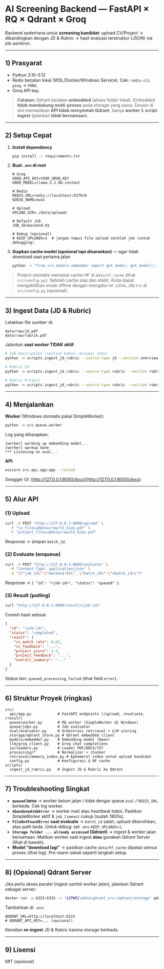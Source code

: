 # AI Screening Backend — FastAPI × RQ × Qdrant × Groq

Backend sederhana untuk **screening kandidat**: upload CV/Project → dibandingkan dengan JD & Rubric → hasil evaluasi terstruktur (JSON) via job asinkron.

---

## 1) Prasyarat

* Python 3.10–3.12
* Redis berjalan lokal (WSL/Docker/Windows Service). Cek: `redis-cli ping` → `PONG`.
* Groq API key.

> **Catatan:** Qdrant berjalan **embedded** (akses folder lokal). Embedded **tidak mendukung multi-proses** pada storage yang sama. Desain di sini memastikan **API tidak menyentuh Qdrant**, hanya **worker** & **script ingest** (jalankan **tidak bersamaan**).

---

## 2) Setup Cepat

1. **Install dependency**

   ```bash
   pip install -r requirements.txt
   ```

2. **Buat `.env` di root**

   ```env
   # Groq
   GROQ_API_KEY=YOUR_GROQ_KEY
   GROQ_MODEL=llama-3.1-8b-instant

   # Redis
   REDIS_URL=redis://localhost:6379/0
   QUEUE_NAME=eval

   # Upload
   UPLOAD_DIR=./data/uploads

   # Default Job
   JOB_ID=backend-01

   # Debug (opsional)
   # KEEP_UPLOADS=1  # jangan hapus file upload setelah job (untuk debugging)
   ```

3. **Siapkan cache model (opsional tapi disarankan)** — agar tidak download saat pertama jalan

   ```bash
   python -c "from src.models.embedder import get_model; get_model(); print('model cached')"
   ```

> Project otomatis memakai cache HF di `data/hf_cache` (lihat `src/config.py`). Setelah cache siap dan stabil, Anda dapat mengaktifkan mode offline dengan mengatur `HF_LOCAL_ONLY=1` di `src/config.py` (opsional).

---

## 3) Ingest Data (JD & Rubric)

Letakkan file sumber di:

```
data/raw/jd.pdf
data/raw/rubrik.pdf
```

Jalankan **saat worker TIDAK aktif**:

```bash
# Job Description (section bebas; minimal satu)
python -m scripts.ingest_jd_rubric --source-type jd --section overview --paths data/raw/jd.pdf

# Rubric CV
python -m scripts.ingest_jd_rubric --source-type rubric --section rubric_cv --paths data/raw/rubrik.pdf

# Rubric Project
python -m scripts.ingest_jd_rubric --source-type rubric --section rubric_project --paths data/raw/rubrik.pdf
```

---

## 4) Menjalankan

**Worker** (Windows otomatis pakai SimpleWorker):

```bash
python -m src.queue.worker
```

Log yang diharapkan:

```
[worker] warming up embedding model...
[worker] warmup done
*** Listening on eval...
```

**API**:

```bash
uvicorn src.api.app:app --reload
```

Swagger UI: [http://127.0.0.1:8000/docs](http://127.0.0.1:8000/docs)

---

## 5) Alur API

### (1) Upload

```bash
curl -X POST "http://127.0.0.1:8000/upload" \
  -F "cv_files=@data/raw/CV_Gian.pdf" \
  -F "project_files=@data/raw/CV_Gian.pdf"
```

Response → simpan `batch_id`.

### (2) Evaluate (enqueue)

```bash
curl -X POST "http://127.0.0.1:8000/evaluate" \
  -H "Content-Type: application/json" \
  -d "{\"job_id\":\"backend-01\", \"batch_id\":\"<batch_id>\"}"
```

Response → `{ "id": "<job-id>", "status": "queued" }`.

### (3) Result (polling)

```bash
curl "http://127.0.0.1:8000/result/<job-id>"
```

Contoh hasil selesai:

```json
{
  "id": "<job-id>",
  "status": "completed",
  "result": {
    "cv_match_rate": 0.62,
    "cv_feedback": "...",
    "project_score": 3.4,
    "project_feedback": "...",
    "overall_summary": "..."
  }
}
```

Status lain: `queued`, `processing`, `failed` (lihat field `error`).

---

## 6) Struktur Proyek (ringkas)

```
src/
  api/app.py            # FastAPI endpoints (/upload, /evaluate, /result)
  queue/worker.py       # RQ worker (SimpleWorker di Windows)
  queue/jobs.py         # Job evaluator
  eval/evaluator.py     # Orkestrasi retrieval + LLM scoring
  storage/qdrant_store.py # Qdrant embedded client
  models/embedder.py    # Embedding model (Qwen)
  llm/groq_client.py    # Groq chat completions
  io/loaders.py         # Loader PDF/DOCX/TXT
  processing/*          # Normalizer + chunker
  retrieval/memory_index.py # Ephemeral index untuk upload kandidat
  config.py             # Konfigurasi & HF cache
scripts/
  ingest_jd_rubric.py   # Ingest JD & Rubric ke Qdrant
```

---

## 7) Troubleshooting Singkat

* **`queued` lama** → worker belum jalan / tidak dengar queue `eval` / `REDIS_URL` berbeda. Cek log worker.
* **`AbandonedJobError`** → worker mati atau heartbeat habis. Pastikan SimpleWorker aktif & `job_timeout` cukup (sudah 1800s).
* **`FileNotFoundError` saat evaluate** → `batch_id` salah, upload dibersihkan, atau path beda. Untuk debug: set `.env` `KEEP_UPLOADS=1`.
* **`Storage folder ... already accessed` (Qdrant)** → ingest & worker jalan bersamaan. Matikan worker saat ingest **atau** gunakan Qdrant Server (lihat di bawah).
* **Model “download lagi”** → pastikan cache `data/hf_cache` dipakai semua proses (lihat log). Pre-warm sekali seperti langkah setup.

---

## 8) (Opsional) Qdrant Server

Jika perlu akses paralel (ingest sambil worker jalan), jalankan Qdrant sebagai server:

```bash
docker run -p 6333:6333 -v "${PWD}\data\qdrant_srv:/qdrant/storage" qdrant/qdrant:latest
```

Tambahkan di `.env`:

```env
QDRANT_URL=http://localhost:6333
# QDRANT_API_KEY=... (opsional)
```

Kemdian **re-ingest** JD & Rubric karena storage berbeda.

---

## 9) Lisensi

MIT (opsional)

```
```
